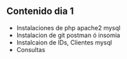 
## Contenido dia 1
- Instalaciones de php apache2 mysql
- Instalacion de git postman ó insomia
- Instalcaion de IDs, Clientes mysql
- Consultas